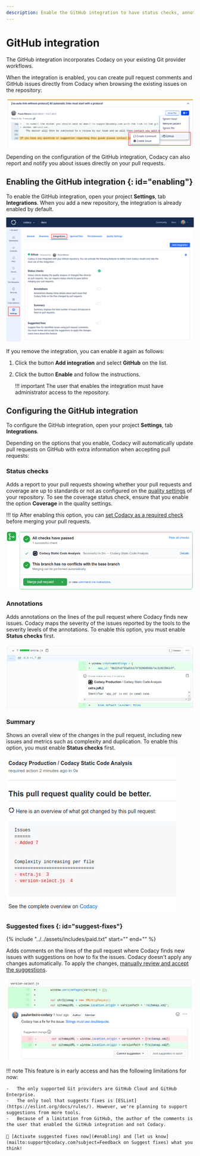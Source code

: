 ```yaml
---
description: Enable the GitHub integration to have status checks, annotations, analysis summaries, and suggested fixes from Codacy directly on pull requests.
---
```


# GitHub integration

The GitHub integration incorporates Codacy on your existing Git provider workflows.

When the integration is enabled, you can create pull request comments and GitHub issues directly from Codacy when browsing the existing issues on the repository:

![GitHub integration for issues](images/github-integration-issues.png)

Depending on the configuration of the GitHub integration, Codacy can also report and notify you about issues directly on your pull requests.

## Enabling the GitHub integration {: id="enabling"}

To enable the GitHub integration, open your project **Settings**, tab **Integrations**. When you add a new repository, the integration is already enabled by default.

![GitHub integration](images/github-integration.png)

If you remove the integration, you can enable it again as follows:

1.  Click the button **Add integration** and select **GitHub** on the list.
1.  Click the button **Enable** and follow the instructions.

    !!! important
        The user that enables the integration must have administrator access to the repository.

## Configuring the GitHub integration

To configure the GitHub integration, open your project **Settings**, tab **Integrations**.

Depending on the options that you enable, Codacy will automatically update pull requests on GitHub with extra information when accepting pull requests:

### Status checks

Adds a report to your pull requests showing whether your pull requests and coverage are up to standards or not as configured on the [quality settings](../../repositories-configure/quality-settings.md) of your repository. To see the coverage status check, ensure that you enable the option **Coverage** in the quality settings.

!!! tip
    After enabling this option, you can [set Codacy as a required check](../../faq/repositories/how-do-i-set-codacy-as-a-required-check-to-merge-prs.md#github) before merging your pull requests.

![Pull request status check on GitHub](images/github-integration-pr-status.png)

### Annotations

Adds annotations on the lines of the pull request where Codacy finds new issues. Codacy maps the severity of the issues reported by the tools to the severity levels of the annotations. To enable this option, you must enable **Status checks** first.

![Pull request annotation on GitHub](images/github-integration-pr-annotation.png)

### Summary

Shows an overall view of the changes in the pull request, including new issues and metrics such as complexity and duplication. To enable this option, you must enable **Status checks** first.

![Pull request summary on GitHub](images/github-integration-pr-summary.png)

### Suggested fixes {: id="suggest-fixes"}

{%
    include "../../assets/includes/paid.txt"
    start="<!--start-paid-->"
    end="<!--end-paid-->"
%}

Adds comments on the lines of the pull request where Codacy finds new issues with suggestions on how to fix the issues. Codacy doesn't apply any changes automatically. To apply the changes, [manually review and accept the suggestions](https://docs.github.com/en/github/collaborating-with-issues-and-pull-requests/incorporating-feedback-in-your-pull-request#applying-suggested-changes).

![Comment suggesting a fix on GitHub](images/github-integration-suggest-fixes.png)

!!! note
    This feature is in early access and has the following limitations for now:

    -   The only supported Git providers are GitHub Cloud and GitHub Enterprise.
    -   The only tool that suggests fixes is [ESLint](https://eslint.org/docs/rules/). However, we're planning to support suggestions from more tools.
    -   Because of a limitation from GitHub, the author of the comments is the user that enabled the GitHub integration and not Codacy.

    📢 [Activate suggested fixes now](#enabling) and [let us know](mailto:support@codacy.com?subject=Feedback on Suggest fixes) what you think!
